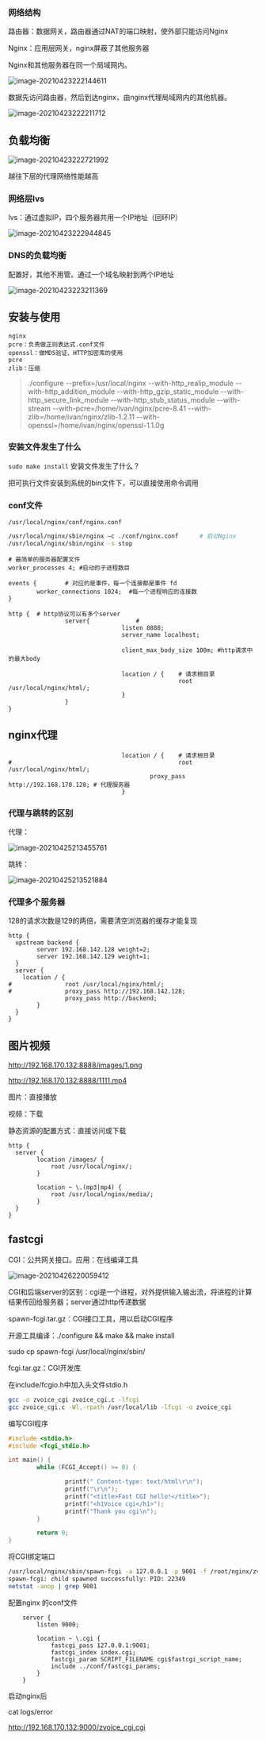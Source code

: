 ### 网络结构

路由器：数据网关，路由器通过NAT的端口映射，使外部只能访问Nginx

Nginx：应用层网关，nginx屏蔽了其他服务器

Nginx和其他服务器在同一个局域网内。

![image-20210423222144611](../images/image-20210423222144611.png)

数据先访问路由器，然后到达nginx，由nginx代理局域网内的其他机器。

![image-20210423222211712](../images/image-20210423222211712.png) 

## 负载均衡

![image-20210423222721992](../images/image-20210423222721992.png)

越往下层的代理网络性能越高

### 网络层lvs

lvs：通过虚拟IP，四个服务器共用一个IP地址（回环IP）

![image-20210423222944845](../images/image-20210423222944845.png)

### DNS的负载均衡

配置好，其他不用管。通过一个域名映射到两个IP地址

![image-20210423223211369](../images/image-20210423223211369.png)

## 安装与使用

```
nginx
pcre：负责做正则表达式.conf文件
openssl：做MD5验证、HTTP加密库的使用
pcre
zlib：压缩
```



> ./configure --prefix=/usr/local/nginx --with-http_realip_module --with-http_addition_module --with-http_gzip_static_module --with-http_secure_link_module --with-http_stub_status_module --with-stream --with-pcre=/home/ivan/nginx/pcre-8.41 --with-zlib=/home/ivan/nginx/zlib-1.2.11 --with-openssl=/home/ivan/nginx/openssl-1.1.0g

### 安装文件发生了什么

`sudo make install` 安装文件发生了什么？

把可执行文件安装到系统的bin文件下，可以直接使用命令调用



### conf文件

`/usr/local/nginx/conf/nginx.conf`





```bash
/usr/local/nginx/sbin/nginx –c ./conf/nginx.conf	  # 启动Nginx
/usr/local/nginx/sbin/nginx -s stop
```





```nginx
# 最简单的服务器配置文件
worker_processes 4; #启动的子进程数目

events {		# 对应的是事件，每一个连接都是事件 fd
        worker_connections 1024;  #每一个进程响应的连接数
}

http {	# http协议可以有多个server
				server{				#
								listen 8888;
								server_name localhost;
								
								client_max_body_size 100m; #http请求中的最大body
									
								location / {	# 请求根目录
												root /usr/local/nginx/html/;
								}
				}
}
```



## nginx代理

```nginx
								location / {	# 请求根目录
#												root /usr/local/nginx/html/;
      									proxy_pass http://192.168.170.128; # 代理服务器
								}
```

### 代理与跳转的区别

代理：

![image-20210425213455761](../images/image-20210425213455761.png)



跳转：

![image-20210425213521884](../images/image-20210425213521884.png)

### 代理多个服务器

128的请求次数是129的两倍，需要清空浏览器的缓存才能复现

```nginx
http {
  upstream backend {
    	server 192.168.142.128 weight=2;
    	server 192.168.142.129 weight=1;
  } 
  server {
  	location / {
#				root /usr/local/nginx/html/;
#				proxy_pass http://192.168.142.128;
				proxy_pass http://backend;
		}	
  }  
}
```

## 图片视频

http://192.168.170.132:8888/images/1.png

http://192.168.170.132:8888/1111.mp4

图片：直接播放

视频：下载

静态资源的配置方式：直接访问或下载

```nginx
http {
  server {
		location /images/ {
			root /usr/local/nginx/;
		}
		
		location ~ \.(mp3|mp4) {
			root /usr/local/nginx/media/;
		}		
  }  
}
```

## fastcgi

CGI：公共网关接口。应用：在线编译工具



![image-20210426220059412](../images/image-20210426220059412.png)

CGI和后端server的区别：cgi是一个进程，对外提供输入输出流，将进程的计算结果传回给服务器；server通过http传递数据



spawn-fcgi.tar.gz：CGI接口工具，用以启动CGI程序

开源工具编译：./configure && make && make install

sudo cp spawn-fcgi /usr/local/nginx/sbin/



 fcgi.tar.gz：CGI开发库

在include/fcgio.h中加入头文件stdio.h

```sh
gcc -o zvoice_cgi zvoice_cgi.c -lfcgi
gcc zvoice_cgi.c -Wl,-rpath /usr/local/lib -lfcgi -o zvoice_cgi
```

编写CGI程序

```c
#include <stdio.h>
#include <fcgi_stdio.h>

int main() {
        while (FCGI_Accept() >= 0) {

                printf(" Content-type: text/html\r\n");
                printf("\r\n");
                printf("<title>Fast CGI hello!</title>");
                printf("<h1Voice cgi</h1>");
                printf("Thank you cgi\n");
        }

        return 0;
}
```



将CGI绑定端口

```sh
/usr/local/nginx/sbin/spawn-fcgi -a 127.0.0.1 -p 9001 -f /root/nginx/zvoice_cgi
spawn-fcgi: child spawned successfully: PID: 22349
netstat -anop | grep 9001
```

配置nginx 的conf文件

```nginx
	server {
		listen 9000;
		
		location ~ \.cgi {
			fastcgi_pass 127.0.0.1:9001;
			fastcgi_index index.cgi;
			fastcgi_param SCRIPT_FILENAME cgi$fastcgi_script_name;
			include ../conf/fastcgi_params;
		}
	} 
```

启动nginx后

cat logs/error

http://192.168.170.132:9000/zvoice_cgi.cgi



